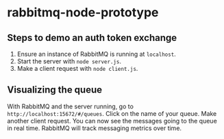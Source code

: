 # rabbitmq-node-prototype

## Steps to demo an auth token exchange
1. Ensure an instance of RabbitMQ is running at `localhost`.
2. Start the server with `node server.js`.
3. Make a client request with `node client.js`.

## Visualizing the queue
With RabbitMQ and the server running, go to `http://localhost:15672/#/queues`. Click on the name of your queue.
Make another client request. You can now see the messages going to the queue in real time.
RabbitMQ will track messaging metrics over time.
